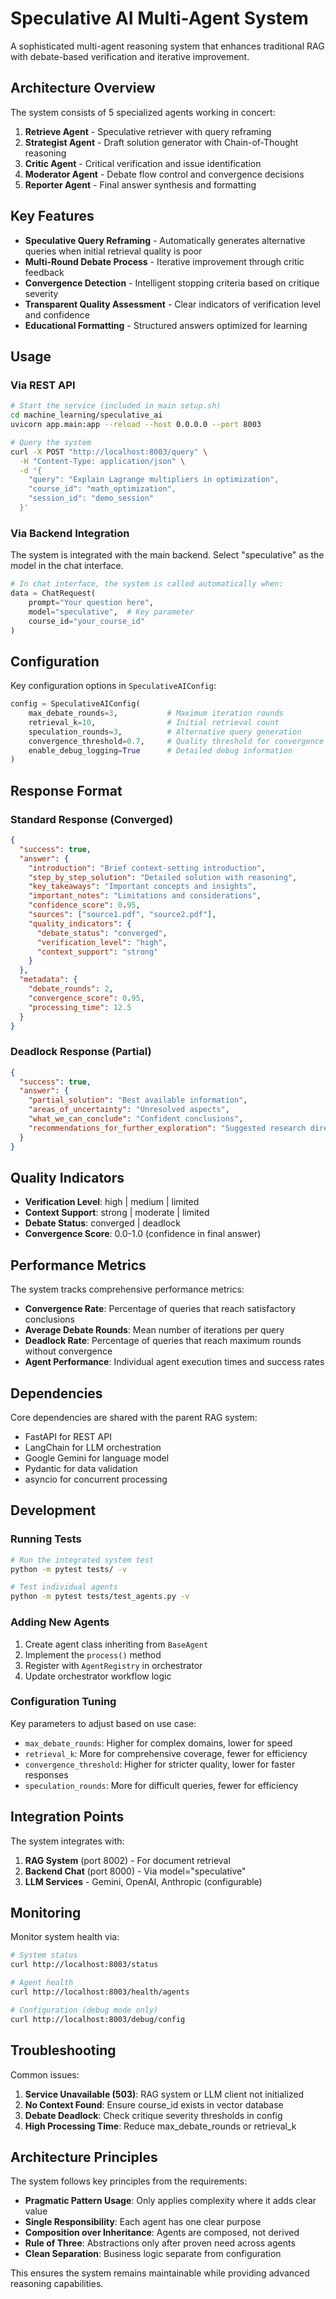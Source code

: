 # Speculative AI Multi-Agent System

A sophisticated multi-agent reasoning system that enhances traditional RAG with debate-based verification and iterative improvement.

## Architecture Overview

The system consists of 5 specialized agents working in concert:

1. **Retrieve Agent** - Speculative retriever with query reframing
2. **Strategist Agent** - Draft solution generator with Chain-of-Thought reasoning  
3. **Critic Agent** - Critical verification and issue identification
4. **Moderator Agent** - Debate flow control and convergence decisions
5. **Reporter Agent** - Final answer synthesis and formatting

## Key Features

- **Speculative Query Reframing** - Automatically generates alternative queries when initial retrieval quality is poor
- **Multi-Round Debate Process** - Iterative improvement through critic feedback
- **Convergence Detection** - Intelligent stopping criteria based on critique severity
- **Transparent Quality Assessment** - Clear indicators of verification level and confidence
- **Educational Formatting** - Structured answers optimized for learning

## Usage

### Via REST API

```bash
# Start the service (included in main setup.sh)
cd machine_learning/speculative_ai
uvicorn app.main:app --reload --host 0.0.0.0 --port 8003

# Query the system
curl -X POST "http://localhost:8003/query" \
  -H "Content-Type: application/json" \
  -d '{
    "query": "Explain Lagrange multipliers in optimization",
    "course_id": "math_optimization",
    "session_id": "demo_session"
  }'
```

### Via Backend Integration

The system is integrated with the main backend. Select "speculative" as the model in the chat interface.

```python
# In chat interface, the system is called automatically when:
data = ChatRequest(
    prompt="Your question here",
    model="speculative",  # Key parameter
    course_id="your_course_id"
)
```

## Configuration

Key configuration options in `SpeculativeAIConfig`:

```python
config = SpeculativeAIConfig(
    max_debate_rounds=3,           # Maximum iteration rounds
    retrieval_k=10,                # Initial retrieval count
    speculation_rounds=3,          # Alternative query generation
    convergence_threshold=0.7,     # Quality threshold for convergence
    enable_debug_logging=True      # Detailed debug information
)
```

## Response Format

### Standard Response (Converged)
```json
{
  "success": true,
  "answer": {
    "introduction": "Brief context-setting introduction",
    "step_by_step_solution": "Detailed solution with reasoning",
    "key_takeaways": "Important concepts and insights",
    "important_notes": "Limitations and considerations",
    "confidence_score": 0.95,
    "sources": ["source1.pdf", "source2.pdf"],
    "quality_indicators": {
      "debate_status": "converged",
      "verification_level": "high",
      "context_support": "strong"
    }
  },
  "metadata": {
    "debate_rounds": 2,
    "convergence_score": 0.95,
    "processing_time": 12.5
  }
}
```

### Deadlock Response (Partial)
```json
{
  "success": true,
  "answer": {
    "partial_solution": "Best available information",
    "areas_of_uncertainty": "Unresolved aspects",
    "what_we_can_conclude": "Confident conclusions",
    "recommendations_for_further_exploration": "Suggested research directions"
  }
}
```

## Quality Indicators

- **Verification Level**: high | medium | limited
- **Context Support**: strong | moderate | limited  
- **Debate Status**: converged | deadlock
- **Convergence Score**: 0.0-1.0 (confidence in final answer)

## Performance Metrics

The system tracks comprehensive performance metrics:

- **Convergence Rate**: Percentage of queries that reach satisfactory conclusions
- **Average Debate Rounds**: Mean number of iterations per query
- **Deadlock Rate**: Percentage of queries that reach maximum rounds without convergence
- **Agent Performance**: Individual agent execution times and success rates

## Dependencies

Core dependencies are shared with the parent RAG system:

- FastAPI for REST API
- LangChain for LLM orchestration
- Google Gemini for language model
- Pydantic for data validation
- asyncio for concurrent processing

## Development

### Running Tests
```bash
# Run the integrated system test
python -m pytest tests/ -v

# Test individual agents
python -m pytest tests/test_agents.py -v
```

### Adding New Agents

1. Create agent class inheriting from `BaseAgent`
2. Implement the `process()` method
3. Register with `AgentRegistry` in orchestrator
4. Update orchestrator workflow logic

### Configuration Tuning

Key parameters to adjust based on use case:

- `max_debate_rounds`: Higher for complex domains, lower for speed
- `retrieval_k`: More for comprehensive coverage, fewer for efficiency  
- `convergence_threshold`: Higher for stricter quality, lower for faster responses
- `speculation_rounds`: More for difficult queries, fewer for efficiency

## Integration Points

The system integrates with:

1. **RAG System** (port 8002) - For document retrieval
2. **Backend Chat** (port 8000) - Via model="speculative"
3. **LLM Services** - Gemini, OpenAI, Anthropic (configurable)

## Monitoring

Monitor system health via:

```bash
# System status
curl http://localhost:8003/status

# Agent health  
curl http://localhost:8003/health/agents

# Configuration (debug mode only)
curl http://localhost:8003/debug/config
```

## Troubleshooting

Common issues:

1. **Service Unavailable (503)**: RAG system or LLM client not initialized
2. **No Context Found**: Ensure course_id exists in vector database  
3. **Debate Deadlock**: Check critique severity thresholds in config
4. **High Processing Time**: Reduce max_debate_rounds or retrieval_k

## Architecture Principles

The system follows key principles from the requirements:

- **Pragmatic Pattern Usage**: Only applies complexity where it adds clear value
- **Single Responsibility**: Each agent has one clear purpose
- **Composition over Inheritance**: Agents are composed, not derived
- **Rule of Three**: Abstractions only after proven need across agents
- **Clean Separation**: Business logic separate from configuration

This ensures the system remains maintainable while providing advanced reasoning capabilities. 